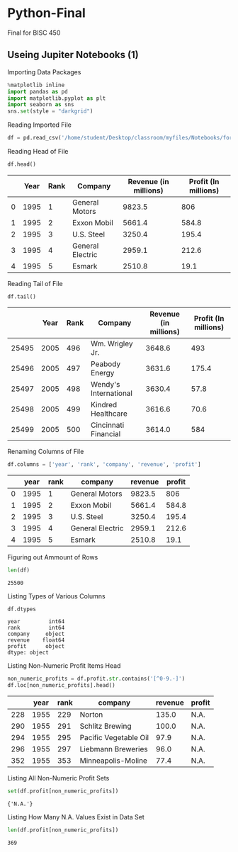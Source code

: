 # Python-Final
 Final for BISC 450
## Useing Jupiter Notebooks (1) 

<!-- Its rude to look at a girls code. Nothing to see here just a bunch of notes. That was a joke by the way...-->
Importing Data Packages
``` python
%matplotlib inline
import pandas as pd
import matplotlib.pyplot as plt
import seaborn as sns 
sns.set(style = "darkgrid")
```
<!-- each code block set up sepeartly -->
Reading Imported File
``` python
df = pd.read_csv('/home/student/Desktop/classroom/myfiles/Notebooks/fortune500.csv')
```
<!-- Excuse the stupid notes that will follow they stop me from going insane from all the copy pasting -->
Reading Head of File
``` python
df.head()
```

<!-- making this table might actually kill me -->

|  | Year |Rank |Company |Revenue (in millions) |Profit (In millions) |
| ------------- | ------------- | ---------- | ----------| ---------- | ---------- |
| 0 | 1995 | 1 | General Motors| 9823.5 | 806 |
| 1 | 1995 | 2 | Exxon Mobil| 5661.4 | 584.8 |
| 2 | 1995 | 3 | U.S. Steel| 3250.4 | 195.4 |
| 3 | 1995 | 4 | General Electric | 2959.1 | 212.6 |
| 4 | 1995 | 5 | Esmark | 2510.8 | 19.1 |

<!-- if I have to go back and fix this I will die -->

Reading Tail of File
``` python
df.tail()
```

|  | Year |Rank |Company |Revenue (in millions) |Profit (In millions) |
| ------------- | ------------- | ---------- | ----------| ---------- | ---------- |
| 25495 | 2005 | 496 | Wm. Wrigley Jr.| 3648.6 | 493 |
| 25496 | 2005 | 497 | Peabody Energy| 3631.6 | 175.4|
| 25497| 2005 | 498 | Wendy's International| 3630.4 | 57.8 |
| 25498 | 2005 | 499 | Kindred Healthcare | 3616.6 | 70.6 |
| 25499 | 2005 | 500 | Cincinnati Financial | 3614.0 | 584 |

Renaming Columns of File
``` python
df.columns = ['year', 'rank', 'company', 'revenue', 'profit']
```

|  | year |rank |company |revenue |profit  |
| ------------- | ------------- | ---------- | ----------| ---------- | ---------- |
| 0 | 1995 | 1 | General Motors| 9823.5 | 806 |
| 1 | 1995 | 2 | Exxon Mobil| 5661.4 | 584.8 |
| 2 | 1995 | 3 | U.S. Steel| 3250.4 | 195.4 |
| 3 | 1995 | 4 | General Electric | 2959.1 | 212.6 |
| 4 | 1995 | 5 | Esmark | 2510.8 | 19.1 |

Figuring out Ammount of Rows
``` python
len(df)
```
```
25500
```
Listing Types of Various Columns 
``` python
df.dtypes
```
```
year         int64
rank         int64
company     object
revenue    float64
profit      object
dtype: object
```
Listing Non-Numeric Profit Items Head
```python
non_numeric_profits = df.profit.str.contains('[^0-9.-]')
df.loc[non_numeric_profits].head()
```
|  | year |rank |company |revenue |profit  |
| ------------- | ------------- | ---------- | ----------| ---------- | ---------- |
| 228 | 1955 | 229 | Norton| 135.0 | N.A. |
| 290 | 1955 | 291 | Schlitz Brewing| 100.0 | N.A. |
| 294 | 1955 | 295 | Pacific Vegetable Oil| 97.9 | N.A. |
| 296 | 1955 | 297 | Liebmann Breweries | 96.0 | N.A. |
| 352 | 1955 | 353 | Minneapolis-Moline | 77.4| N.A. |

<!-- why wont python just let me copy the tables ;-; -->

Listing All Non-Numeric Profit Sets
``` python
set(df.profit[non_numeric_profits])
```
```
{'N.A.'}
```
Listing How Many N.A. Values Exist in Data Set
``` python
len(df.profit[non_numeric_profits])
```
```
369
```


